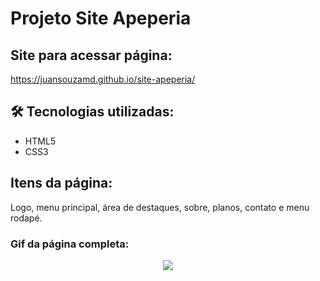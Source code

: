 # Projeto Site Apeperia

## Site para acessar página:

https://juansouzamd.github.io/site-apeperia/

## 🛠 Tecnologias utilizadas:

* HTML5
* CSS3

## Itens da página:

Logo, menu principal, área de destaques, sobre, planos, contato e menu rodapé.

### Gif da página completa:

<p align='center'> <img src='https://github.com/juansouzamd/site-apeperia/blob/main/img/apeperia.gif?raw=true'/></p>



